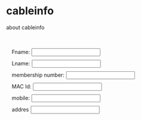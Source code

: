 # cableinfo
about cableinfo
<!DOCTYPE html PUBLIC "-//W3C//DTD XHTML 1.0 Transitional//EN" "http://www.w3.org/TR/xhtml1/DTD/xhtml1-transitional.dtd">
<html xmlns="http://www.w3.org/1999/xhtml">
<head>
<meta http-equiv="Content-Type" content="text/html; charset=utf-8" />
<title>Untitled Document</title>
</head>

<body>
<div style="padding:5px;">
<form action="" method="get" style="padding:5px; margin:5px;">

Fname:<input name="" type="text" style="margin:5px;"/><br />
Lname:<input name="" type="text" style="margin:5px;" /><br />
membership number:<input name="" type="text" style="margin:5px;" /><br />
MAC Id:<input name="" type="text" style="margin:5px;" /><br />
mobile:<input name="" type="text" style="margin:5px;" /><br />
addres<input name="" type="text" style="margin:5px;" /><br />


</form>
</div>

</body>
</html>
